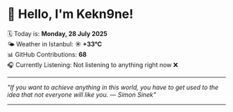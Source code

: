 # 👋 Hello, I'm Kekn9ne!

🗓️ Today is: **Monday, 28 July 2025**  
🌤️ Weather in Istanbul: **☀️   +33°C**  
📊 GitHub Contributions: **68**  
🎧 Currently Listening: Not listening to anything right now ❌

---

_"If you want to achieve anything in this world, you have to get used to the idea that not everyone will like you. — *Simon Sinek*"_

---
